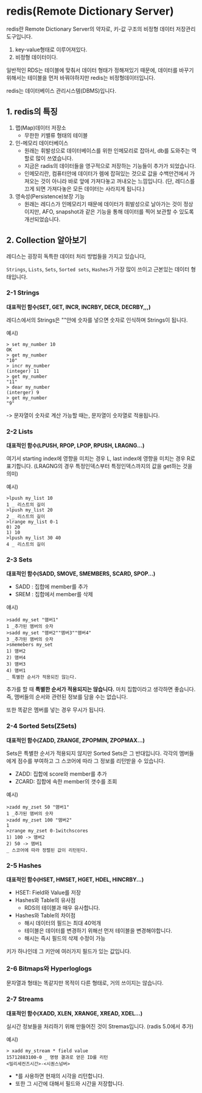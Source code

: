 # redis(Remote Dictionary Server)

redis란 Remote Dictionary Server의 약자로, 키-값 구조의 비정형 데이터 저장관리 도구입니다.

1. key-value형태로 이루어져있다.
2. 비정형 데이터이다.

일반적인 RDS는 테이블에 맞춰서 데이터 형태가 정해져있기 때문에, 데이터를 바꾸기 위해서는 테이블을 먼저 바꿔야하지만 redis는 비정형데이터입니다.

redis는 데이터베이스 관리시스템(DBMS)입니다.

## 1. redis의 특징

1. 맵(Map)데이터 저장소
   - 무한한 키밸류 형태의 테이블
2. 인-메모리 데이터베이스
   - 원래는 휘발성으로 데이터베이스를 위한 인메모리로 잡아서, db를 도와주는 역할로 많이 쓰였습니다.
   - 지금은 radis의 데이터들을 영구적으로 저장하는 기능들이 추가가 되었습니다.
   - 인메모리란, 컴퓨터안에 데이터가 렘에 잡혀있는 것으로 값을 수백만건에서 가져오는 것이 아니라 바로 앞에 가져다놓고 꺼내오는 느낌입니다.
     (단, 레디스를 끄게 되면 가져다놓은 모든 데이터는 사라지게 됩니다.)
3. 영속성(Persistence)보장 기능
   - 원래는 레디스가 인메모리기 때문에 데이터가 휘발성으로 날아가는 것이 정상이지만, AFO, snapshot과 같은 기능을 통해 데이터를 찍어 보관할 수 있도록 개선되었습니다.

## 2. Collection 알아보기

레디스는 굉장히 독특한 데이터 처리 방법들을 가지고 있습니다,

`Strings`, `Lists`, `Sets`, `Sorted sets`, `Hashes`가 가장 많이 쓰이고 근본있는 데이터 형태입니다.

### 2-1 Strings

**대표적인 함수(SET, GET, INCR, INCRBY, DECR, DECRBY,,,)**

레디스에서의 Strings은 ""안에 숫자를 넣으면 숫자로 인식하며 Strings이 됩니다.

예시)

```
> set my_number 10
OK
> get my_number
"10"
> incr my_number
(integer) 11
> get my_number
"11"
> dear my_number
(interger) 9
> get my_number
"9"
```

-> 문자열이 숫자로 계산 가능할 때는, 문자열이 숫자열로 적용됩니다.

### 2-2 Lists

**대표적인 함수(LPUSH, RPOP, LPOP, RPUSH, LRAGNG...)**

여기서 starting index에 영향을 미치는 경우 L, last index에 영향을 미치는 경우 R로 표기합니다.
(LRAGNG의 경우 특정인덱스부터 특정인덱스까지의 값을 get하는 것을 의미)

예시)

```
>lpush my_list 10
1 _ 리스트의 길이
>lpush my_list 20
2 _ 리스트의 길이
>lrange my_list 0-1
0) 20
1) 10
>lpush my_list 30 40
4 _ 리스트의 길이
```

### 2-3 Sets

**대표적인 함수(SADD, SMOVE, SMEMBERS, SCARD, SPOP...)**

- SADD : 집합에 member를 추가
- SREM : 집합에서 member를 삭제

얘시)

```
>sadd my_set "맴버1"
1 _추가된 멤버의 숫자
>sadd my_set "맴버2""맴버3""맴버4"
3 _추가된 맴버의 숫자
>smemebers my_set
1) 맴버2
2) 맴버4
3) 맴버3
4) 맴버1
_ 특별한 순서가 적용되진 않는다.
```

추가를 할 때 **특별한 순서가 적용되지는 않습니다.** 마치 집합이라고 생각하면 좋습니다.
즉, 맴버들의 순서와 관련된 정보를 담을 수는 없습니다.

또한 똑같은 멤버를 넣는 경우 무시가 됩니다.

### 2-4 Sorted Sets(ZSets)

**대표적인 함수(ZADD, ZRANGE, ZPOPMIN, ZPOPMAX...)**

Sets은 특별한 순서가 적용되지 않지만 Sorted Sets은 그 반대입니다.
각각의 멤버들에게 점수를 부여하고 그 스코어에 따라 그 정보를 리턴받을 수 있습니다.

- ZADD: 집합에 score와 member를 추가
- ZCARD: 집합에 속한 member의 갯수를 조회

예시)

```
>zadd my_zset 50 "맴버1"
1 _추가된 맴버의 숫자
>zadd my_zset 100 "맴버2"
1
>zrange my_zset 0-1witchscores
1) 100 -> 맴버2
2) 50 -> 맴버1
_ 스코어에 따라 정렬된 값이 리턴된다.
```

### 2-5 Hashes

**대표적인 함수(HSET, HMSET, HGET, HDEL, HINCRBY...)**

- HSET: Field와 Value를 저장
- Hashes와 Table의 유사점
  - RDS의 테이블과 매우 유사합니다.
- Hashes와 Table의 차이점
  - 해시 데이터의 필드는 최대 40억개
  - 테이블은 데이터를 변경하기 위해선 먼저 테이블을 변경해야합니다.
  - 해시는 즉시 필드의 삭제 수정이 가능

키가 하나인데 그 키안에 여러가지 필드가 있는 값입니다.

### 2-6 Bitmaps와 Hyperloglogs

문자열과 형태는 똑같지만 목적이 다른 형태로, 거의 쓰이지는 않습니다.

### 2-7 Streams

**대표적인 함수(XADD, XLEN, XRANGE, XREAD, XDEL...)**

실시간 정보들을 처리하기 위해 만들어진 것이 Stremas입니다. (radis 5.0에서 추가)

예시)

```
> xadd my_stream * field value
15712883100-0 _ 명령 결과로 얻은 ID를 리턴
<밀리세컨즈시간>-<시퀀스넘버>
```

- \*를 사용하면 현재의 시각을 리턴합니다.
- 또한 그 시간에 대해서 필드와 시간을 저장합니다.
